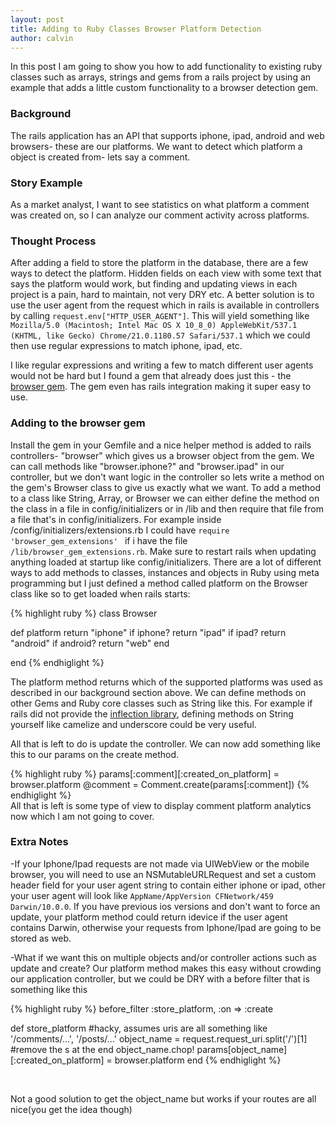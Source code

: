 ```yaml
---
layout: post
title: Adding to Ruby Classes Browser Platform Detection
author: calvin
---
```

In this post I am going to show you how to add functionality to existing ruby classes such as arrays, strings and gems from a rails project by using an example that adds a little custom functionality to a browser detection gem.

<h3>Background</h3> 

The rails application has an API that supports iphone, ipad, android and web browsers- these are our platforms. We want to detect which platform a object is created from- lets say a comment.

<h3>Story Example</h3> 

As a market analyst, I want to see statistics on what platform a comment was created on, so I can analyze our comment activity across platforms.

<h3>Thought Process</h3>

After adding a field to store the platform in the database, there are a few ways to detect the platform. Hidden fields on each view with some text that says the platform would work, but finding and updating views in each project is a pain, hard to maintain, not very DRY etc. A better solution is to use the user agent from the request which in rails is available in controllers by calling `request.env["HTTP_USER_AGENT"]`. This will yield something like `Mozilla/5.0 (Macintosh; Intel Mac OS X 10_8_0) AppleWebKit/537.1 (KHTML, like Gecko) Chrome/21.0.1180.57 Safari/537.1` which we could then use regular expressions to match iphone, ipad, etc. 

I like regular expressions and writing a few to match different user agents would not be hard but I found a gem that already does just this - the <a href="https://github.com/fnando/browser" target="_blank">browser gem</a>. The gem even has rails integration making it super easy to use. 

<h3>Adding to the browser gem</h3>

Install the gem in your Gemfile and a nice helper method is added to rails controllers- "browser" which gives us a browser object from the gem. We can call methods like "browser.iphone?" and "browser.ipad" in our controller, but we don't want logic in the controller so lets write a method on the gem's Browser class to give us exactly what we want. To add a method to a class like String, Array, or Browser we can either define the method on the class in a file in config/initializers or in /lib and then require that file from a file that's in config/initializers. For example inside /config/initializers/extensions.rb I could have `require 'browser_gem_extensions' ` if i have the file `/lib/browser_gem_extensions.rb`. Make sure to restart rails when updating anything loaded at startup like config/initializers. There are a lot of different ways to add methods to classes, instances and objects in Ruby using meta programming but I just defined a method called platform on the Browser class like so to get loaded when
rails starts:

{% highlight ruby %}
class Browser

  def platform
    return "iphone" if iphone?
    return "ipad" if ipad?
    return "android" if android?
    return "web"
  end

end
{% endhiglight %}
</br>

The platform method returns which of the supported platforms was used as described in our background section above. We can define methods on other Gems and Ruby core classes such as String like this. For example if rails did not provide the <a href="http://api.rubyonrails.org/classes/ActiveSupport/Inflector.html" target="_blank">inflection library</a>, defining methods on String yourself like camelize and underscore could be very useful.

All that is left to do is update the controller. We can now add something like this to our params on the create method.

{% highlight ruby %}
  params[:comment][:created_on_platform] = browser.platform
  @comment = Comment.create(params[:comment])
{% endhiglight %}
</br>
All that is left is some type of view to display comment platform analytics now which I am not going to cover.

<h3>Extra Notes</h3>

-If your Iphone/Ipad requests are not made via UIWebView or the mobile browser, you will need to use an NSMutableURLRequest and set a custom header field for your user agent string to contain either iphone or ipad, other your user agent will look like `AppName/AppVersion CFNetwork/459 Darwin/10.0.0`. If you have previous ios versions and don't want to force an update, your platform method could return idevice if the user agent contains Darwin, otherwise your requests from Iphone/Ipad are going to be stored as web.

-What if we want this on multiple objects and/or controller actions such as update and create? Our platform method makes this easy without crowding our application controller, but we could be DRY with a before filter that is something like this

{% highlight ruby %}
  before_filter :store_platform, :on => :create

  def store_platform
    #hacky, assumes uris are all something like '/comments/...',  '/posts/...'
    object_name = request.request_uri.split('/')[1]
    #remove the s at the end
    object_name.chop!
    params[object_name][:created_on_platform] = browser.platform
  end
{% endhiglight %}

</br>

Not a good solution to get the object_name but works if your routes are all nice(you get the idea though)
